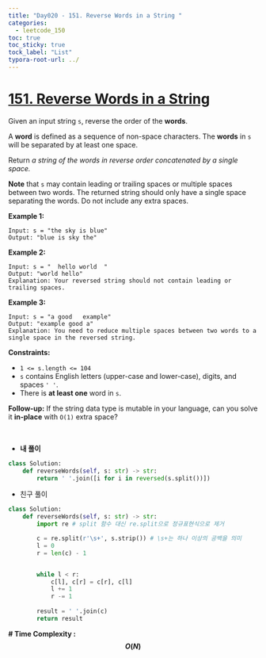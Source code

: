 ```yaml
---
title: "Day020 - 151. Reverse Words in a String "
categories:
  - leetcode_150
toc: true
toc_sticky: true
tock_label: "List"
typora-root-url: ../
---
```



# [151. Reverse Words in a String](https://leetcode.com/problems/reverse-words-in-a-string/)

Given an input string `s`, reverse the order of the **words**.

A **word** is defined as a sequence of non-space characters. The **words** in `s` will be separated by at least one space.

Return *a string of the words in reverse order concatenated by a single space.*

**Note** that `s` may contain leading or trailing spaces or multiple spaces between two words. The returned string should only have a single space separating the words. Do not include any extra spaces.

 

**Example 1:**

```
Input: s = "the sky is blue"
Output: "blue is sky the"
```

**Example 2:**

```
Input: s = "  hello world  "
Output: "world hello"
Explanation: Your reversed string should not contain leading or trailing spaces.
```

**Example 3:**

```
Input: s = "a good   example"
Output: "example good a"
Explanation: You need to reduce multiple spaces between two words to a single space in the reversed string.
```

 

**Constraints:**

- `1 <= s.length <= 104`
- `s` contains English letters (upper-case and lower-case), digits, and spaces `' '`.
- There is **at least one** word in `s`.

 

**Follow-up:** If the string data type is mutable in your language, can you solve it **in-place** with `O(1)` extra space?

<br>

- **내 풀이**

```python
class Solution:
    def reverseWords(self, s: str) -> str:
        return ' '.join([i for i in reversed(s.split())])
```



- 친구 풀이

```python
class Solution:
    def reverseWords(self, s: str) -> str:
        import re # split 함수 대신 re.split으로 정규표현식으로 제거

        c = re.split(r'\s+', s.strip()) # \s+는 하나 이상의 공백을 의미      
        l = 0
        r = len(c) - 1


        while l < r:
            c[l], c[r] = c[r], c[l]
            l += 1
            r -= 1
        
        result = ' '.join(c)
        return result
```



**\# Time Complexity  : $$O(N)$$** 

<br>

